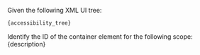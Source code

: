 Given the following XML UI tree:
```xml
{accessibility_tree}
```
Identify the ID of the container element for the following scope: {description}
